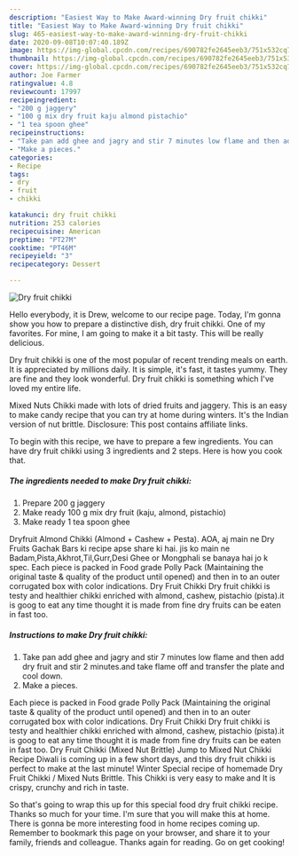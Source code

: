 ```yaml
---
description: "Easiest Way to Make Award-winning Dry fruit chikki"
title: "Easiest Way to Make Award-winning Dry fruit chikki"
slug: 465-easiest-way-to-make-award-winning-dry-fruit-chikki
date: 2020-09-08T10:07:40.189Z
image: https://img-global.cpcdn.com/recipes/690782fe2645eeb3/751x532cq70/dry-fruit-chikki-recipe-main-photo.jpg
thumbnail: https://img-global.cpcdn.com/recipes/690782fe2645eeb3/751x532cq70/dry-fruit-chikki-recipe-main-photo.jpg
cover: https://img-global.cpcdn.com/recipes/690782fe2645eeb3/751x532cq70/dry-fruit-chikki-recipe-main-photo.jpg
author: Joe Farmer
ratingvalue: 4.8
reviewcount: 17997
recipeingredient:
- "200 g jaggery"
- "100 g mix dry fruit kaju almond pistachio"
- "1 tea spoon ghee"
recipeinstructions:
- "Take pan add ghee and jagry and stir 7 minutes low flame and then add dry fruit and stir 2 minutes.and take flame off and transfer the plate and cool down."
- "Make a pieces."
categories:
- Recipe
tags:
- dry
- fruit
- chikki

katakunci: dry fruit chikki 
nutrition: 253 calories
recipecuisine: American
preptime: "PT27M"
cooktime: "PT46M"
recipeyield: "3"
recipecategory: Dessert

---
```



![Dry fruit chikki](https://img-global.cpcdn.com/recipes/690782fe2645eeb3/751x532cq70/dry-fruit-chikki-recipe-main-photo.jpg)

Hello everybody, it is Drew, welcome to our recipe page. Today, I'm gonna show you how to prepare a distinctive dish, dry fruit chikki. One of my favorites. For mine, I am going to make it a bit tasty. This will be really delicious.

Dry fruit chikki is one of the most popular of recent trending meals on earth. It is appreciated by millions daily. It is simple, it's fast, it tastes yummy. They are fine and they look wonderful. Dry fruit chikki is something which I've loved my entire life.

Mixed Nuts Chikki made with lots of dried fruits and jaggery. This is an easy to make candy recipe that you can try at home during winters. It&#39;s the Indian version of nut brittle. Disclosure: This post contains affiliate links.


To begin with this recipe, we have to prepare a few ingredients. You can have dry fruit chikki using 3 ingredients and 2 steps. Here is how you cook that.

<!--inarticleads1-->

##### The ingredients needed to make Dry fruit chikki:

1. Prepare 200 g jaggery
1. Make ready 100 g mix dry fruit (kaju, almond, pistachio)
1. Make ready 1 tea spoon ghee


Dryfruit Almond Chikki (Almond + Cashew + Pesta). AOA, aj main ne Dry Fruits Gachak Bars ki recipe apse share ki hai. jis ko main ne Badam,Pista,Akhrot,Til,Gurr,Desi Ghee or Mongphali se banaya hai jo k spec. Each piece is packed in Food grade Polly Pack (Maintaining the original taste &amp; quality of the product until opened) and then in to an outer corrugated box with color indications. Dry Fruit Chikki Dry fruit chikki is testy and healthier chikki enriched with almond, cashew, pistachio (pista).it is goog to eat any time thought it is made from fine dry fruits can be eaten in fast too. 

<!--inarticleads2-->

##### Instructions to make Dry fruit chikki:

1. Take pan add ghee and jagry and stir 7 minutes low flame and then add dry fruit and stir 2 minutes.and take flame off and transfer the plate and cool down.
1. Make a pieces.


Each piece is packed in Food grade Polly Pack (Maintaining the original taste &amp; quality of the product until opened) and then in to an outer corrugated box with color indications. Dry Fruit Chikki Dry fruit chikki is testy and healthier chikki enriched with almond, cashew, pistachio (pista).it is goog to eat any time thought it is made from fine dry fruits can be eaten in fast too. Dry Fruit Chikki (Mixed Nut Brittle) Jump to Mixed Nut Chikki Recipe Diwali is coming up in a few short days, and this dry fruit chikki is perfect to make at the last minute! Winter Special recipe of homemade Dry Fruit Chikki / Mixed Nuts Brittle. This Chikki is very easy to make and It is crispy, crunchy and rich in taste. 

So that's going to wrap this up for this special food dry fruit chikki recipe. Thanks so much for your time. I'm sure that you will make this at home. There is gonna be more interesting food in home recipes coming up. Remember to bookmark this page on your browser, and share it to your family, friends and colleague. Thanks again for reading. Go on get cooking!
